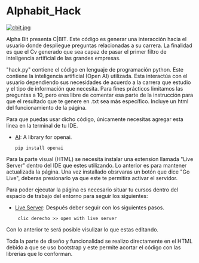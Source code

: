 # Alphabit_Hack
[![cbit.jpg](https://i.postimg.cc/jjTtc8QJ/cbit.jpg)](https://postimg.cc/QFf2xJzX)

Alpha Bit presenta C|BIT.
Este código es generar una interacción hacia el usuario donde despliegue preguntas relacionadas a su carrera. La finalidad es que el Cv generado que sea capaz de pasar el primer filtro de inteligencia artificial de las grandes empresas. 

"hack.py" contiene el código en lenguaje de programación python. Este contiene la inteligencia artificial (Open AI) utilizada. Esta interactúa con el usuario dependiendo sus necesidades de acuerdo a la carrera que estudio y el tipo de información que necesita. Para fines prácticos limitamos las preguntas a 10, pero eres libre de comentar esa parte de la instrucción para que el resultado que te genere en .txt sea más específico.
Incluye un html del funcionamiento de la página. 

Para que puedas usar dicho código, únicamente necesitas agregar esta linea en la terminal de tu IDE. 


- [AI](https://pypi.org/project/Flask/): A library for openai.
    ```
    pip install openai
    ```

Para la parte visual (HTML) se necesita instalar una extension llamada "Live Server" dentro del IDE que estes utilizando. Lo anterior es para mantener actualizada la página. Una vez installado obsrvaras un botón que dice "Go Live", deberas presionarlo ya que este te permitira activar el servidor.

Para poder ejecutar la página es necesario situar tu cursos dentro del espacio de trabajo del entorno para seguir los siguientes:

- [Live Server](https://pypi.org/project/Flask/): Después deber seguir con los siguientes pasos.
    ```
     clic derecho >> open with live server
    ```
    
Con lo anterior te será posible visulizar lo que estas editando. 

Toda la parte de diseño y funcionalidad se realizo directamente en el HTML debido a que se uso bootstrap y este permite acortar el código con las librerias que lo conforman.

